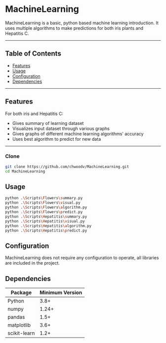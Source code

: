 # MachineLearning
MachineLearning is a basic, python based machine learning introduction. 
It uses multiple algorithms to make predictions for both iris plants and Hepatitis C.

---

## Table of Contents

- [Features](#features)  
- [Usage](#usage)  
- [Configuration](#configuration)  
- [Dependencies](#dependencies)  

---

## Features

For both iris and Hepatitis C:
- Gives summary of learning dataset
- Visualizes input dataset through various graphs
- Gives graphs of different machine learning algorithms' accuracy
- Uses best algorithm to predict for new data

---

### Clone

```sh
git clone https://github.com/chwoodv/MachineLearning.git
cd MachineLearning
```

## Usage
```sh
python .\Scripts\Flowers\summary.py
python .\Scripts\Flowers\visual.py
python .\Scripts\Flowers\algorithm.py
python .\Scripts\Flowers\predict.py
python .\Scripts\Hepatitis\summary.py
python .\Scripts\Hepatitis\visual.py
python .\Scripts\Hepatitis\algorithm.py
python .\Scripts\Hepatitis\predict.py
```

## Configuration

MachineLearning does not require any configuration to operate, all libraries are included in the project.

## Dependencies

| Package      | Minimum Version |
| ------------ | --------------- |
| Python       | 3.8+            |
| numpy        | 1.24+           |
| pandas       | 1.5+            |
| matplotlib   | 3.6+            |
| scikit-learn | 1.2+            |
